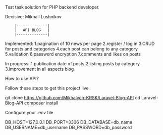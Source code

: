 Test task solution for PHP backend developer.

Decisive: Mikhail Lushnikov

        |--------------|
        |   API BLOG   |
        |--------------|

Implemented:
1.pagination of 10 news per page
2.register / log in
3.CRUD for posts and categories
4.each post can belong to any category
5.validation
6.password encryption
7.comments and likes on posts

In progress:
1.publication date of posts
2.listing posts by category
3.improvement in all aspects blog


How to use API?


Follow these steps to get this project live

git clone https://github.com/Mikhalych-KRSK/Laravel-Blog-API
cd Laravel-Blog-API
composer install


Configure your .env file

DB_HOST=127.0.0.1
DB_PORT=3306
DB_DATABASE=db_name
DB_USERNAME=db_username
DB_PASSWORD=db_password